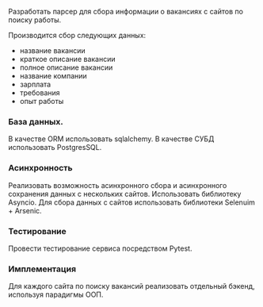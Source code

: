 Разработать парсер для сбора информации о вакансиях с сайтов по поиску работы.  

 
 Производится сбор следующих данных:
- название вакансии
- краткое описание вакансии
- полное описание вакансии
- название компании
- зарплата
- требования
- опыт работы

### База данных.
В качестве ORM использовать sqlalchemy. В качестве СУБД использовать PostgresSQL.

### Асинхронность
Реализовать возможность асинхронного сбора и асинхронного сохранения данных с нескольких сайтов. Использовать библиотеку Asyncio. Для сбора данных с сайтов использовать библиотеки Selenuim + Arsenic.

### Тестирование
Провести тестирование сервиса посредством Pytest.

### Имплементация
Для каждого сайта по поиску вакансий реализовать отдельный бэкенд, используя парадигмы ООП. 
